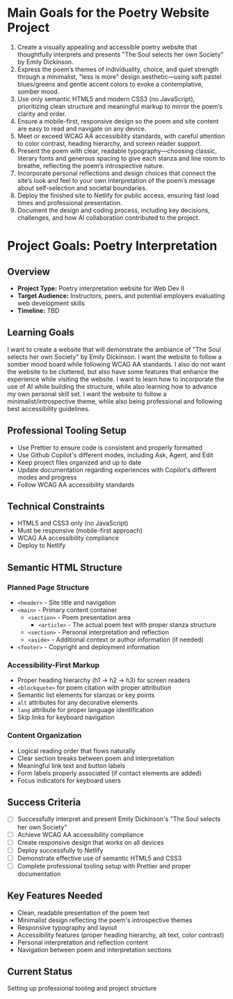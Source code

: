 # Main Goals for the Poetry Website Project

1. Create a visually appealing and accessible poetry website that thoughtfully interprets and presents "The Soul selects her own Society" by Emily Dickinson.
2. Express the poem’s themes of individuality, choice, and quiet strength through a minimalist, "less is more" design aesthetic—using soft pastel blues/greens and gentle accent colors to evoke a contemplative, somber mood.
3. Use only semantic HTML5 and modern CSS3 (no JavaScript), prioritizing clean structure and meaningful markup to mirror the poem’s clarity and order.
4. Ensure a mobile-first, responsive design so the poem and site content are easy to read and navigate on any device.
5. Meet or exceed WCAG AA accessibility standards, with careful attention to color contrast, heading hierarchy, and screen reader support.
6. Present the poem with clear, readable typography—choosing classic, literary fonts and generous spacing to give each stanza and line room to breathe, reflecting the poem’s introspective nature.
7. Incorporate personal reflections and design choices that connect the site’s look and feel to your own interpretation of the poem’s message about self-selection and societal boundaries.
8. Deploy the finished site to Netlify for public access, ensuring fast load times and professional presentation.
9. Document the design and coding process, including key decisions, challenges, and how AI collaboration contributed to the project.

# Project Goals: Poetry Interpretation

## Overview

- **Project Type:** Poetry interpretation website for Web Dev II
- **Target Audience:** Instructors, peers, and potential employers evaluating web development skills
- **Timeline:** TBD

## Learning Goals

I want to create a website that will demonstrate the ambiance of "The Soul selects her own Society" by Emily Dickinson. I want the website to follow a somber mood board while following WCAG AA standards.
I also do not want the website to be cluttered, but also have some features that enhance the experience while visiting the website. I want to learn how to incorporate the use of AI while building the structure, while also learning how to advance my own personal skill set. I want the website to follow a minimalist/introspective theme, while also being professional and following best accessibility guidelines.

## Professional Tooling Setup

- Use Prettier to ensure code is consistent and properly formatted
- Use Github Copilot's different modes, including Ask, Agent, and Edit
- Keep project files organized and up to date
- Update documentation regarding experiences with Copilot's different modes and progress
- Follow WCAG AA accessibility standards

## Technical Constraints

- HTML5 and CSS3 only (no JavaScript)
- Must be responsive (mobile-first approach)
- WCAG AA accessibility compliance
- Deploy to Netlify

## Semantic HTML Structure

### Planned Page Structure

- `<header>` - Site title and navigation
- `<main>` - Primary content container
  - `<section>` - Poem presentation area
    - `<article>` - The actual poem text with proper stanza structure
  - `<section>` - Personal interpretation and reflection
  - `<aside>` - Additional context or author information (if needed)
- `<footer>` - Copyright and deployment information

### Accessibility-First Markup

- Proper heading hierarchy (h1 → h2 → h3) for screen readers
- `<blockquote>` for poem citation with proper attribution
- Semantic list elements for stanzas or key points
- `alt` attributes for any decorative elements
- `lang` attribute for proper language identification
- Skip links for keyboard navigation

### Content Organization

- Logical reading order that flows naturally
- Clear section breaks between poem and interpretation
- Meaningful link text and button labels
- Form labels properly associated (if contact elements are added)
- Focus indicators for keyboard users

## Success Criteria

- [ ] Successfully interpret and present Emily Dickinson's "The Soul selects her own Society"
- [ ] Achieve WCAG AA accessibility compliance
- [ ] Create responsive design that works on all devices
- [ ] Deploy successfully to Netlify
- [ ] Demonstrate effective use of semantic HTML5 and CSS3
- [ ] Complete professional tooling setup with Prettier and proper documentation

## Key Features Needed

- Clean, readable presentation of the poem text
- Minimalist design reflecting the poem's introspective themes
- Responsive typography and layout
- Accessibility features (proper heading hierarchy, alt text, color contrast)
- Personal interpretation and reflection content
- Navigation between poem and interpretation sections

## Current Status

Setting up professional tooling and project structure
